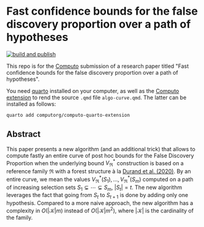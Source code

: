 # Fast confidence bounds for the false discovery proportion over a path of hypotheses

[![build and publish](https://github.com/computorg/template-computo-R/actions/workflows/build.yml/badge.svg)](https://github.com/computorg/template-computo-R/actions/workflows/build.yml)

This repo is for the [Computo](https://computo.sfds.asso.fr/) submission of a research paper titled "Fast confidence bounds for the false discovery proportion over a path of hypotheses".

You need [quarto](https://quarto.org/) installed on your computer, as well as the [Computo extension](https://github.com/computorg/computo-quarto-extension) to rend the source `.qmd` file `algo-curve.qmd`. The latter can be installed as follows:

``` bash
quarto add computorg/computo-quarto-extension
```

## Abstract

This paper presents a new algorithm (and an additional trick) that allows to compute fastly an entire curve of post hoc bounds for the False Discovery Proportion when the underlying bound $V^*_{\mathfrak{R}}$ construction is based on a reference family $\mathfrak{R}$ with a forest structure à la [Durand et al. (2020)](https://hal.science/hal-01829037). By an entire curve, we mean the values $V^*_{\mathfrak{R}}(S_1),\dotsc,V^*_{\mathfrak{R}}(S_m)$ computed on a path of increasing selection sets $S_1\subsetneq\dotsb\subsetneq S_m$, $|S_t|=t$. The new algorithm leverages the fact that going from $S_t$ to $S_{t+1}$ is done by adding only one hypothesis. Compared to a more naive approach, the new algorithm has a complexity in $O(|\mathcal K|m)$ instead of $O(|\mathcal K|m^2)$, where $|\mathcal K|$ is the cardinality of the family.
